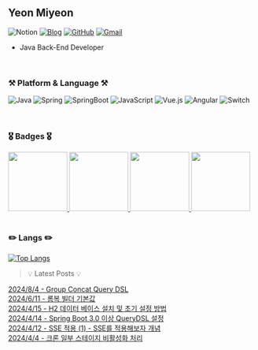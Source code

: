 

Yeon Miyeon
--

![Notion](https://img.shields.io/badge/Notion-%23000000.svg?style=flat-square&logo=notion&logoColor=white "Notion Profile 준비중..")
[![Blog](https://img.shields.io/badge/Blog-%23000000.svg?style=flat-square&logo=tistory&logoColor=white "Blog")](https://cocococo331.tistory.com)
[![GitHub](https://img.shields.io/badge/Github-%23121011.svg?style=flat-square&logo=github&logoColor=white "GitHub Blog")](https://miyeon396.github.io)
[![Gmail](https://img.shields.io/badge/Gmail-D14836?style=flat-square&logo=gmail&logoColor=white&text=dd)](mailto:miyeon396@gmail.com)

- Java Back-End Developer 

<br />

### ⚒️ Platform & Language ⚒️

![Java](https://img.shields.io/badge/Java-3670A0.svg?style=flat-square&logo=java&logoColor=white)
![Spring](https://img.shields.io/badge/Spring-%236DB33F.svg?style=flat-square&logo=spring&logoColor=white)
![SpringBoot](https://img.shields.io/badge/SpringBoot-%236DB33F.svg?style=flat-square&logo=springboot&logoColor=white)
![JavaScript](https://img.shields.io/badge/JavaScript-%23323330.svg?style=flat-square&logo=javascript&logoColor=%23F7DF1E)
![Vue.js](https://img.shields.io/badge/VueJs-%2335495e.svg?style=flat-square&logo=vuedotjs&logoColor=%234FC08D)
![Angular](https://img.shields.io/badge/Angular-%23DD0031.svg?style=flat-square&logo=angular&logoColor=white)
![Switch](https://img.shields.io/badge/Switch-E60012?style=flat-square&logo=nintendo-switch&logoColor=white)

<br />

### 🎖 Badges 🎖

<a href="https://www.credly.com/badges/ede3beb6-1382-4174-a474-560e6eb65d29/public_url">
  <img src="https://images.credly.com/size/680x680/images/b9feab85-1a43-4f6c-99a5-631b88d5461b/image.png" width=120px>
</a>
<a href="https://www.credly.com/badges/5eac4b3c-6279-417b-8783-788398365400/public_url">
  <img src="https://images.credly.com/size/680x680/images/b9feab85-1a43-4f6c-99a5-631b88d5461b/image.png" width=120px>
</a>
<a href="https://www.credly.com/badges/6df2c2d7-ff5d-400d-a9c4-2176fb69333a/public_url">
  <img src="https://images.credly.com/size/680x680/images/2d84e428-9078-49b6-a804-13c15383d0de/image.png" width=120px>
</a>
<a href="https://www.credential.net/d6849be4-ecd6-4cd7-b372-4a1f9e01fc1c">
  <img src="https://api.accredible.com/v1/frontend/credential_website_embed_image/badge/21209568" width=120px>
</a>

<!-- 나중에 할거 -->
<!--[![Anurag's GitHub stats](https://github-readme-stats.vercel.app/api?username=miyeon396)](https://github.com/miyeon396/github-readme-stats)
[![Top Langs](https://github-readme-stats.vercel.app/api/top-langs/?username=miyeon396&layout=compact)](https://github.com/miyeon396)
[![Hits](https://hits.seeyoufarm.com/api/count/incr/badge.svg?url=https%3A%2F%2Fhttps%2F%2Fgithub.com%2Fmiyeon396%2F&count_bg=%23FFC6EF&title_bg=%238E8E8E&icon=&icon_color=%23FFB0F0&title=hits&edge_flat=false)](https://hits.seeyoufarm.com)-->

<br />
<br />

### ✏️ Langs ✏️
> 
[![Top Langs](https://github-readme-stats.vercel.app/api/top-langs/?username=miyeon396&layout=compact)](https://github.com/miyeon396/github-readme-stats)

<!-- ![footer](https://capsule-render.vercel.app/api?section=footer&color=auto&type=waving) -->

<!--
**miyeon396/miyeon396** is a ✨ _special_ ✨ repository because its `README.md` (this file) appears on your GitHub profile.

Here are some ideas to get you started:

- 🔭 I’m currently working on ...
- 🌱 I’m currently learning ...
- 👯 I’m looking to collaborate on ...
- 🤔 I’m looking for help with ...
- 💬 Ask me about ...
- 📫 How to reach me: ...
- 😄 Pronouns: ...
- ⚡ Fun fact: ...
-->
  
> 💡 Latest Posts 💡
  
  [2024/8/4 - Group Concat Query DSL](https://cocococo331.tistory.com/73) <br> 
[2024/6/11 - 롬복 빌더 기본값](https://cocococo331.tistory.com/67) <br> 
[2024/4/15 - H2 데이터 베이스 설치 및 초기 설정 방법](https://cocococo331.tistory.com/65) <br> 
[2024/4/14 - Spring Boot 3.0 이상 QueryDSL 설정](https://cocococo331.tistory.com/64) <br> 
[2024/4/12 - SSE 적용 (1) - SSE를 적용해보자 개념](https://cocococo331.tistory.com/62) <br> 
[2024/4/4 - 크론 일부 스테이지 비활성화 처리](https://cocococo331.tistory.com/60) <br> 
